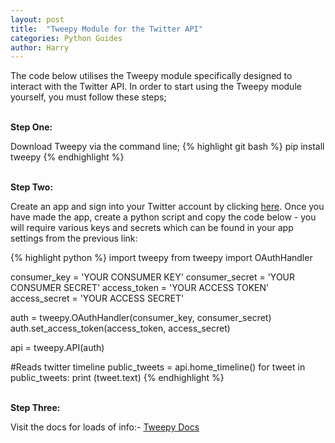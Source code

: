 ```yaml
---
layout: post
title:  "Tweepy Module for the Twitter API"
categories: Python Guides
author: Harry
---
```


The code below utilises the Tweepy module specifically designed to interact with the Twitter API. 
In order to start using the Tweepy module yourself, you must follow these steps;

<br>
<strong>Step One:</strong>

Download Tweepy via the command line;
{% highlight git bash %}
pip install tweepy
{% endhighlight %}

<br>
<strong>Step Two:</strong>

Create an app and sign into your Twitter account by clicking <a href="https://apps.twitter.com">here</a>.
Once you have made the app, create a python script and copy the code below - you will require various keys and secrets which can be found in your app settings from the previous link:

{% highlight python %}
import tweepy
from tweepy import OAuthHandler
 
consumer_key = 'YOUR CONSUMER KEY'
consumer_secret = 'YOUR CONSUMER SECRET'
access_token = 'YOUR ACCESS TOKEN'
access_secret = 'YOUR ACCESS SECRET'
 
auth = tweepy.OAuthHandler(consumer_key, consumer_secret)
auth.set_access_token(access_token, access_secret)
 
api = tweepy.API(auth)

#Reads twitter timeline
public_tweets = api.home_timeline()
for tweet in public_tweets:
    print (tweet.text)
{% endhighlight %}

<br>
<strong>Step Three:</strong>

Visit the docs for loads of info:- <a href="http://tweepy.readthedocs.io/en/v3.5.0/getting_started.html">Tweepy Docs</a>





